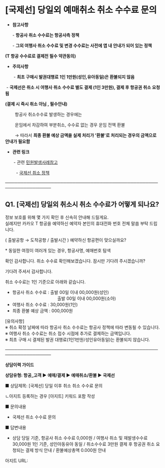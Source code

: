# [국제선] 당일외 예매취소 취소 수수료 문의

* **참고사항**

      - **항공사 취소 수수료는 항공사측 정책**

      - **그외 여행사 취소 수수료 및 변경 수수료는 사전에 앱 내 안내가 되어 있는 정책**

**(T 항공 수수료로 결제전 필수 약관동의)**

* **주의사항**

       - **최초 구매시 발권대행료 1인 1만원(성인,유아동일)은 환불되지 않음**

 - **국제선은 취소 시 여행사 취소 수수료 별도 결제 (1인 3만원), 결제 후 항공권 취소 요청됨**

**(결제 시 즉시 취소 아님 , 필수안내)**

        항공사 취소수수료 발생하는 경우에는

        운임에서 차감하여 부분취소, 수수료 없는 경우 운임 전액 환불

        → 따라서 **최종 환불 예상 금액을 실제 처리가 '환불'로 처리되는 경우의 금액으로 안내가 필요함**

* **관련 링크**

       - 관련 [민원발생사례참고](https://ext.agit.in/g/300071588/wall/391634219)

         - [국제선 취소 정책](https://kakaomobilitysupport.zendesk.com/hc/ko/articles/34197286925081--%EC%A0%95%EC%B1%85-%EA%B5%AD%EC%A0%9C%EC%84%A0-%EC%B7%A8%EC%86%8C)

─────────────────────────────────────────────────────────────────

**Q1. [국제선] 당일외 취소시 취소 수수료가 어떻게 되나요?**
--------------------------------------

정보 보호를 위해 몇 가지 확인 후 신속히 안내해 드릴게요.  
실례지만 카카오 T 항공을 예약하신 예약자 본인의 휴대전화 번호 전체 말씀 부탁 드립니다.

( 출발공항 → 도착공항 / 출발시간 ) 예약하신 항공편이 맞으실까요?

\* 동일한 여정이 여러개 있는 경우, 항공사명, 예매번호 탐색

확인 감사합니다. 취소 수수료 확인해보겠습니다. 잠시만 기다려 주시겠습니까?

기다려 주셔서 감사합니다.

취소 수수료는 1인 기준으로 아래와 같습니다.

- 항공사 취소 수수료 : 출발 00일 이내 00,000원(성인)  
                                     출발 00일 이내 00,000원(소아)  
- 여행사 취소 수수료 : 30,000원(1인)  
- 최종 환불 예상 금액 : 000,000원

[유의사항]  
※ 취소 확정 날짜에 따라 항공사 취소 수수료는 항공사 정책에 따라 변동될 수 있습니다.  
※ 여행사 취소 수수료는 취소 접수 시점에 추가로 결제하는 금액입니다.   
※ 최초 구매 시 결제된 발권 대행료(1인1만원/성인유아동일)는 환불되지 않습니다.

─────────────────────────────────────────────────────────────────

**상담이력 가이드**

**상담유형: 항공\_고객 ▶ 예매/결제 ▶ 예매취소/환불 ▶ 국제선**

■ 상담제목: [국제선] 당일 이후 취소 취소 수수료 문의

ㄴ아지트 등록하는 경우 [아지트] 키워드 포함 작성 

■ 문의내용  
- 국제선 취소 수수료 문의

■ 답변내용  
- 상담 당일 기준, 항공사 취소 수수료 0,000원 / 여행사 취소 및 재발생수수료 30,000원 1인 기준, 성인아동유아 동일 / 취소수수료 3만원 결제 후 항공권 취소 요청되는 결제 방식 안내 / 환불예상총액 0.000원 안내

아지트 URL: